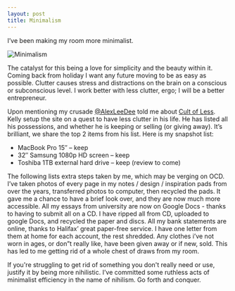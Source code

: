 ```yaml
---
layout: post
title: Minimalism
---
```


I’ve been making my room more minimalist.

![Minimalism](/assets/minimalism.jpg)

The catalyst for this being a love for simplicity and the beauty within it. Coming back from holiday I want any future moving to be as easy as possible. Clutter causes stress and distractions on the brain on a conscious or subconscious level. I work better with less clutter, ergo; I will be a better entrepreneur.

Upon mentioning my crusade [@AlexLeeDee](http://twitter.com/alexdeelee) told me about [Cult of Less](http://cultofless.com/). Kelly setup the site on a quest to have less clutter in his life. He has listed all his possessions, and whether he is keeping or selling (or giving away). It’s brilliant, we share the top 2 items from his list. Here is my snapshot list:

* MacBook Pro 15″ – keep
* 32″ Samsung 1080p HD screen – keep
* Toshiba 1TB external hard drive – keep (review to come)

The following lists extra steps taken by me, which may be verging on OCD. I’ve taken photos of every page in my notes / design / inspiration pads from over the years, transferred photos to computer, then recycled the pads. It gave me a chance to have a brief look over, and they are now much more accessible. All my essays from university are now on Google Docs -  thanks to having to submit all on a CD. I have ripped all from CD, uploaded to google Docs, and recycled the paper and discs. All my bank statements are online, thanks to Halifax’ great paper-free service. I have one letter from them at home for each account, the rest shredded. Any clothes i’ve not worn in ages, or don”t really like, have been given away or if new, sold. This has led to me getting rid of a whole chest of draws from my room.

If you're struggling to get rid of something you don't really need or use, justify it by being more nihilistic. I’ve committed some ruthless acts of minimalist efficiency in the name of nihilism. Go forth and conquer.